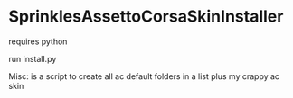 # SprinklesAssettoCorsaSkinInstaller

requires python

run install.py

Misc:
is a script to create all ac default folders in a list plus my crappy ac skin